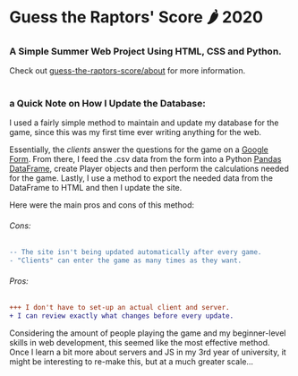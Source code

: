 # Guess the Raptors' Score &#127798; 2020

### A Simple Summer Web Project Using HTML, CSS and Python. 
Check out [guess-the-raptors-score/about](https://shivambhatoolaul.github.io/guess-the-raptors-score/about.html) for more information.
#

### a Quick Note on How I Update the Database:
I used a fairly simple method to maintain and update my database for the game, since this was my first time ever writing anything for the web. 

Essentially, the *clients* answer the questions for the game on a [Google Form](https://www.google.ca/forms/about/). From there, I feed the .csv data from the form into a Python [Pandas DataFrame](https://pandas.pydata.org/pandas-docs/stable/reference/api/pandas.DataFrame.html), create Player objects and then perform the calculations needed for the game. Lastly, I use a method to export the needed data from the DataFrame to HTML and then I update the site. 

Here were the main pros and cons of this method:

###### Cons:
```diff
-- The site isn't being updated automatically after every game.
- "Clients" can enter the game as many times as they want.
```

###### Pros:
```diff
+++ I don't have to set-up an actual client and server.
+ I can review exactly what changes before every update.
```

Considering the amount of people playing the game and my beginner-level skills in web development, this seemed like the most effective method. Once I learn a bit more about servers and JS in my 3rd year of university, it might be interesting to re-make this, but at a much greater scale...
